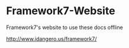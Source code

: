 Framework7-Website
==================
Framework7's website to use these docs offline

http://www.idangero.us/framework7/
